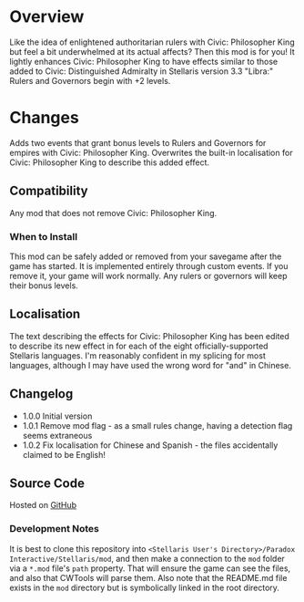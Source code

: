 # Overview

Like the idea of enlightened authoritarian rulers with Civic: Philosopher King but feel a bit underwhelmed at its actual affects?  Then this mod is for you!  It lightly enhances Civic: Philosopher King to have effects similar to those added to Civic: Distinguished Admiralty in Stellaris version 3.3 "Libra:" Rulers and Governors begin with +2 levels.

# Changes

Adds two events that grant bonus levels to Rulers and Governors for empires with Civic: Philosopher King.  Overwrites the built-in localisation for Civic: Philosopher King to describe this added effect.

## Compatibility

Any mod that does not remove Civic: Philosopher King.

### When to Install

This mod can be safely added or removed from your savegame after the game has started.  It is implemented entirely through custom events.  If you remove it, your game will work normally.  Any rulers or governors will keep their bonus levels.

## Localisation

The text describing the effects for Civic: Philosopher King has been edited to describe its new effect in for each of the eight officially-supported Stellaris languages.  I'm reasonably confident in my splicing for most languages, although I may have used the wrong word for "and" in Chinese.

## Changelog

* 1.0.0 Initial version
* 1.0.1 Remove mod flag - as a small rules change, having a detection flag seems extraneous
* 1.0.2 Fix localisation for Chinese and Spanish - the files accidentally claimed to be English!

## Source Code

Hosted on [GitHub](https://github.com/corsairmarks/civic_philosopher_king_enhanced)

### Development Notes

It is best to clone this repository into `<Stellaris User's Directory>/Paradox Interactive/Stellaris/mod`, and then make a connection to the `mod` folder via a `*.mod` file's `path` property.  That will ensure the game can see the files, and also that CWTools will parse them.  Also note that the README.md file exists in the `mod` directory but is symbolically linked in the root directory.